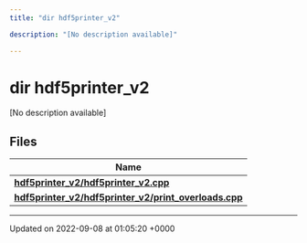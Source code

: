 ```yaml
---
title: "dir hdf5printer_v2"

description: "[No description available]"

---
```


# dir hdf5printer_v2

[No description available]

## Files

| Name           |
| -------------- |
| **[hdf5printer_v2/hdf5printer_v2.cpp](/documentation/code/files/hdf5printer__v2_8cpp/)**  |
| **[hdf5printer_v2/hdf5printer_v2/print_overloads.cpp](/documentation/code/files/hdf5printer__v2_2print__overloads_8cpp/)**  |






-------------------------------

Updated on 2022-09-08 at 01:05:20 +0000
